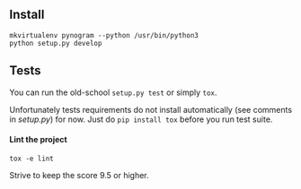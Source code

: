 ## Install

```
mkvirtualenv pynogram --python /usr/bin/python3
python setup.py develop
```


## Tests

You can run the old-school `setup.py test` or simply `tox`.

Unfortunately tests requirements do not install
automatically (see comments in _setup.py_) for now.
Just do `pip install tox` before you run test suite.


#### Lint the project

```
tox -e lint
```

Strive to keep the score 9.5 or higher.
